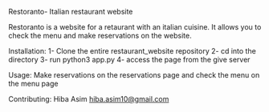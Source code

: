 Restoranto- Italian restaurant website

Restoranto is a website for a retaurant with an italian cuisine. It allows you to check the menu and make reservations on the website.

Installation:
1- Clone the entire restaurant_website repository
2- cd into the directory
3- run python3 app.py
4- access the page from the give server

Usage:
Make reservations on the reservations page and check the menu on the menu page

Contributing:
Hiba Asim <hiba.asim10@gmail.com>


